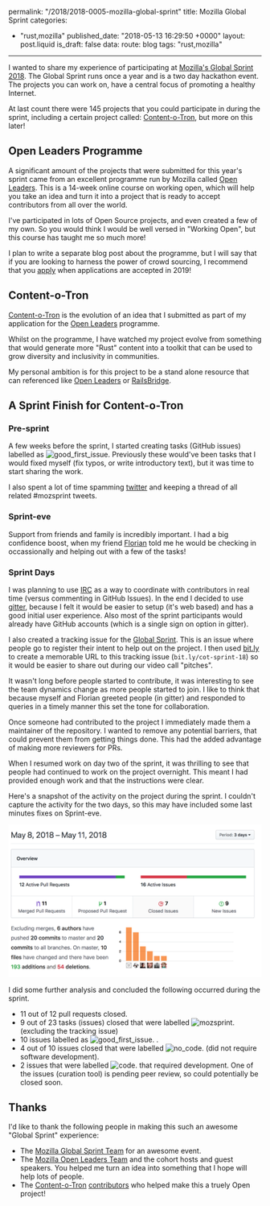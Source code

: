 permalink: "/2018/2018-0005-mozilla-global-sprint"
title: Mozilla Global Sprint
categories:
  - "rust,mozilla"
published_date: "2018-05-13 16:29:50 +0000"
layout: post.liquid
is_draft: false
data:
  route: blog
  tags: "rust,mozilla"
---
I wanted to share my experience of participating at [Mozilla's Global Sprint 2018][link_mozsprint_2018]. The Global Sprint runs once a year and is a two day hackathon event. The projects you can work on, have a central focus of promoting a healthy Internet.

At last count there were 145 projects that you could participate in during the sprint, including a certain project called: [Content-o-Tron][link_cot], but more on this later!

## Open Leaders Programme

A significant amount of the projects that were submitted for this year's sprint came from an excellent programme run by Mozilla called [Open Leaders][link_mol]. This is a 14-week online course on working open, which will help you take an idea and turn it into a project that is ready to accept contributors from all over the world.

I've participated in lots of Open Source projects, and even created a few of my own. So you would think I would be well versed in "Working Open", but this course has taught me so much more!

I plan to write a separate blog post about the programme, but I will say that if you are looking to harness the power of crowd sourcing, I recommend that you [apply][link_mol] when applications are accepted in 2019!

## Content-o-Tron

[Content-o-Tron][link_cot] is the evolution of an idea that I submitted as part of my application for the [Open Leaders][link_mol] programme. 

Whilst on the programme, I have watched my project evolve from something that would generate more "Rust" content into a toolkit that can be used to grow diversity and inclusivity in communities.

My personal ambition is for this project to be a stand alone resource that can referenced like [Open Leaders][link_mol] or [RailsBridge][link_railsbridge].

## A Sprint Finish for Content-o-Tron

### Pre-sprint

A few weeks before the sprint, I started creating tasks (GitHub issues) labelled as ![good_first_issue](https://img.shields.io/badge/-good%20first%20issue-7057ff.svg). Previously these would've been tasks that I would fixed myself (fix typos, or write introductory text), but it was time to start sharing the work.

I also spent a lot of time spamming [twitter][link_twitter] and keeping a thread of all related #mozsprint tweets.

### Sprint-eve

Support from friends and family is incredibly important. I had a big confidence boost, when my friend [Florian][link_twit_flo] told me he would be checking in occassionally and helping out with a few of the tasks!

### Sprint Days

I was planning to use [IRC][link_wiki_irc] as a way to coordinate with contributors in real time (versus commenting in GitHub Issues). In the end I decided to use [gitter][link_gitter], because I felt it would be easier to setup (it's web based) and has a good initial user experience. Also most of the sprint participants would already have GitHub accounts (which is a single sign on option in gitter).

I also created a tracking issue for the [Global Sprint][link_mozsprint]. This is an issue where people go to register their intent to help out on the project. I then used [bit.ly][link_bitly] to create a memorable URL to this tracking issue  (`bit.ly/cot-sprint-18`) so it would be easier to share out during our video call "pitches".

It wasn't long before people started to contribute, it was interesting to see the team dynamics change as more people started to join. I like to think that because myself and Florian greeted people (in gitter) and responded to queries in a timely manner this set the tone for collaboration.

Once someone had contributed to the project I immediately made them a maintainer of the repository. I wanted to remove any potential barriers, that could prevent them from getting things done. This had the added advantage of making more reviewers for PRs.

When I resumed work on day two of the sprint, it was thrilling to see that people had continued to work on the project overnight. This meant I had provided enough work and that the instructions were clear.

Here's a snapshot of the activity on the project during the sprint. I couldn't capture the activity for the two days, so this may have included some last minutes fixes on Sprint-eve.

![github_pulse](/img/content-o-tron-pulse.png)

I did some further analysis and concluded the following occurred during the sprint.

- 11 out of 12 pull requests closed.
- 9 out of 23 tasks (issues) closed that were labelled ![mozsprint](https://img.shields.io/badge/-mozsprint-4faeb5.svg).  (excluding the tracking issue)
- 10 issues labelled as ![good_first_issue](https://img.shields.io/badge/-good%20first%20issue-7057ff.svg). .
- 4 out of 10 issues closed that were labelled ![no_code](https://img.shields.io/badge/-no%20code-fbca04.svg).  (did not require software development).
- 2 issues that were labelled ![code](https://img.shields.io/badge/-code-5e9ced.svg).  that required development. One of the issues (curation tool) is pending peer review, so could potentially be closed soon.

## Thanks

I'd like to thank the following people in making this such an awesome "Global Sprint" experience:

- The [Mozilla Global Sprint Team][link_mozsprint] for an awesome event.
- The [Mozilla Open Leaders Team][link_mol] and the cohort hosts and guest speakers. You helped me turn an idea into something that I hope will help lots of people.
- The [Content-o-Tron][link_cot] [contributors][link_cot_collab] who helped make this a truely Open project!

[link_mozsprint_2018]: https://foundation.mozilla.org/opportunity/global-sprint/2018-projects/
[link_cot]: https://github.com/rust-community/content-o-tron
[link_mol]: https://mozilla.github.io/leadership-training/
[link_railsbridge]: http://www.railsbridge.org/
[link_mozsprint]: https://foundation.mozilla.org/opportunity/global-sprint/
[link_twitter]: https://twitter.com/booyaa/status/990972718278377473
[link_twit_flo]: https://twitter.com/Argorak
[link_wiki_irc]: https://en.wikipedia.org/wiki/Internet_Relay_Chat
[link_gitter]: https://gitter.im/
[link_bitly]: https://bit.ly/
[link_gh_jdm]: https://github.com/jdm
[link_cot_collab]: https://github.com/rust-community/content-o-tron/issues/8